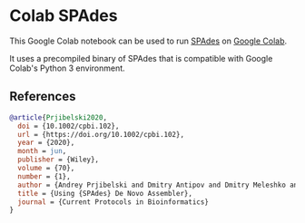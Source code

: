 # Colab SPAdes

This Google Colab notebook can be used to run
[SPAdes](https://github.com/ablab/spades) on [Google
Colab](https://colab.research.google.com/).

It uses a precompiled binary of SPAdes that is compatible with Google
Colab's Python 3 environment.

## References

```bibtex
@article{Prjibelski2020,
  doi = {10.1002/cpbi.102},
  url = {https://doi.org/10.1002/cpbi.102},
  year = {2020},
  month = jun,
  publisher = {Wiley},
  volume = {70},
  number = {1},
  author = {Andrey Prjibelski and Dmitry Antipov and Dmitry Meleshko and Alla Lapidus and Anton Korobeynikov},
  title = {Using {SPAdes} De Novo Assembler},
  journal = {Current Protocols in Bioinformatics}
}
```
